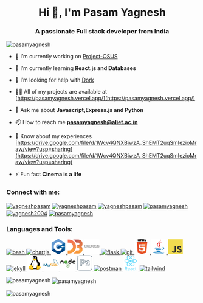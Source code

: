 <h1 align="center">Hi 👋, I'm Pasam Yagnesh</h1>
<h3 align="center">A passionate Full stack developer from India</h3>

<p align="left"> <img src="https://komarev.com/ghpvc/?username=pasamyagnesh&label=Profile%20views&color=0e75b6&style=flat" alt="pasamyagnesh" /> </p>

- 🔭 I’m currently working on [Project-OSUS](https://github.com/harshithtunuguntla/project-osus)

- 🌱 I’m currently learning **React.js and Databases**

- 🤝 I’m looking for help with [Dork](https://dork-application.vercel.app/)

- 👨‍💻 All of my projects are available at [https://pasamyagnesh.vercel.app/](https://pasamyagnesh.vercel.app/)

- 💬 Ask me about **Javascript,Express.js and Python**

- 📫 How to reach me **pasamyagnesh@aliet.ac.in**

- 📄 Know about my experiences [https://drive.google.com/file/d/1Wcv4QNXBiwzA_ShEMT2uqSmIezioMraw/view?usp=sharing](https://drive.google.com/file/d/1Wcv4QNXBiwzA_ShEMT2uqSmIezioMraw/view?usp=sharing)

- ⚡ Fun fact **Cinema is a life**

<h3 align="left">Connect with me:</h3>
<p align="left">
<a href="https://twitter.com/yagneshpasam" target="blank"><img align="center" src="https://raw.githubusercontent.com/rahuldkjain/github-profile-readme-generator/master/src/images/icons/Social/twitter.svg" alt="yagneshpasam" height="30" width="40" /></a>
<a href="https://linkedin.com/in/yagneshpasam" target="blank"><img align="center" src="https://raw.githubusercontent.com/rahuldkjain/github-profile-readme-generator/master/src/images/icons/Social/linked-in-alt.svg" alt="yagneshpasam" height="30" width="40" /></a>
<a href="https://instagram.com/yagneshpasam" target="blank"><img align="center" src="https://raw.githubusercontent.com/rahuldkjain/github-profile-readme-generator/master/src/images/icons/Social/instagram.svg" alt="yagneshpasam" height="30" width="40" /></a>
<a href="https://www.codechef.com/users/pasamyagnesh" target="blank"><img align="center" src="https://cdn.jsdelivr.net/npm/simple-icons@3.1.0/icons/codechef.svg" alt="pasamyagnesh" height="30" width="40" /></a>
<a href="https://codeforces.com/profile/yagnesh2004" target="blank"><img align="center" src="https://raw.githubusercontent.com/rahuldkjain/github-profile-readme-generator/master/src/images/icons/Social/codeforces.svg" alt="yagnesh2004" height="30" width="40" /></a>
<a href="https://www.leetcode.com/pasamyagnesh" target="blank"><img align="center" src="https://raw.githubusercontent.com/rahuldkjain/github-profile-readme-generator/master/src/images/icons/Social/leet-code.svg" alt="pasamyagnesh" height="30" width="40" /></a>
</p>

<h3 align="left">Languages and Tools:</h3>
<p align="left"> <a href="https://www.gnu.org/software/bash/" target="_blank" rel="noreferrer"> <img src="https://www.vectorlogo.zone/logos/gnu_bash/gnu_bash-icon.svg" alt="bash" width="40" height="40"/> </a> <a href="https://www.chartjs.org" target="_blank" rel="noreferrer"> <img src="https://www.chartjs.org/media/logo-title.svg" alt="chartjs" width="40" height="40"/> </a> <a href="https://www.w3schools.com/cpp/" target="_blank" rel="noreferrer"> <img src="https://raw.githubusercontent.com/devicons/devicon/master/icons/cplusplus/cplusplus-original.svg" alt="cplusplus" width="40" height="40"/> </a> <a href="https://d3js.org/" target="_blank" rel="noreferrer"> <img src="https://raw.githubusercontent.com/devicons/devicon/master/icons/d3js/d3js-original.svg" alt="d3js" width="40" height="40"/> </a> <a href="https://expressjs.com" target="_blank" rel="noreferrer"> <img src="https://raw.githubusercontent.com/devicons/devicon/master/icons/express/express-original-wordmark.svg" alt="express" width="40" height="40"/> </a> <a href="https://flask.palletsprojects.com/" target="_blank" rel="noreferrer"> <img src="https://www.vectorlogo.zone/logos/pocoo_flask/pocoo_flask-icon.svg" alt="flask" width="40" height="40"/> </a> <a href="https://git-scm.com/" target="_blank" rel="noreferrer"> <img src="https://www.vectorlogo.zone/logos/git-scm/git-scm-icon.svg" alt="git" width="40" height="40"/> </a> <a href="https://www.w3.org/html/" target="_blank" rel="noreferrer"> <img src="https://raw.githubusercontent.com/devicons/devicon/master/icons/html5/html5-original-wordmark.svg" alt="html5" width="40" height="40"/> </a> <a href="https://www.java.com" target="_blank" rel="noreferrer"> <img src="https://raw.githubusercontent.com/devicons/devicon/master/icons/java/java-original.svg" alt="java" width="40" height="40"/> </a> <a href="https://developer.mozilla.org/en-US/docs/Web/JavaScript" target="_blank" rel="noreferrer"> <img src="https://raw.githubusercontent.com/devicons/devicon/master/icons/javascript/javascript-original.svg" alt="javascript" width="40" height="40"/> </a> <a href="https://jekyllrb.com/" target="_blank" rel="noreferrer"> <img src="https://www.vectorlogo.zone/logos/jekyllrb/jekyllrb-icon.svg" alt="jekyll" width="40" height="40"/> </a> <a href="https://www.linux.org/" target="_blank" rel="noreferrer"> <img src="https://raw.githubusercontent.com/devicons/devicon/master/icons/linux/linux-original.svg" alt="linux" width="40" height="40"/> </a> <a href="https://www.mysql.com/" target="_blank" rel="noreferrer"> <img src="https://raw.githubusercontent.com/devicons/devicon/master/icons/mysql/mysql-original-wordmark.svg" alt="mysql" width="40" height="40"/> </a> <a href="https://nodejs.org" target="_blank" rel="noreferrer"> <img src="https://raw.githubusercontent.com/devicons/devicon/master/icons/nodejs/nodejs-original-wordmark.svg" alt="nodejs" width="40" height="40"/> </a> <a href="https://www.photoshop.com/en" target="_blank" rel="noreferrer"> <img src="https://raw.githubusercontent.com/devicons/devicon/master/icons/photoshop/photoshop-line.svg" alt="photoshop" width="40" height="40"/> </a> <a href="https://postman.com" target="_blank" rel="noreferrer"> <img src="https://www.vectorlogo.zone/logos/getpostman/getpostman-icon.svg" alt="postman" width="40" height="40"/> </a> <a href="https://reactjs.org/" target="_blank" rel="noreferrer"> <img src="https://raw.githubusercontent.com/devicons/devicon/master/icons/react/react-original-wordmark.svg" alt="react" width="40" height="40"/> </a> <a href="https://tailwindcss.com/" target="_blank" rel="noreferrer"> <img src="https://www.vectorlogo.zone/logos/tailwindcss/tailwindcss-icon.svg" alt="tailwind" width="40" height="40"/> </a> </p>

<p><img align="left" src="https://github-readme-stats.vercel.app/api/top-langs?username=pasamyagnesh&show_icons=true&locale=en&layout=compact" alt="pasamyagnesh" /></p>

<p>&nbsp;<img align="center" src="https://github-readme-stats.vercel.app/api?username=pasamyagnesh&show_icons=true&locale=en" alt="pasamyagnesh" /></p>

<p><img align="center" src="https://github-readme-streak-stats.herokuapp.com/?user=pasamyagnesh&" alt="pasamyagnesh" /></p>
